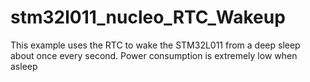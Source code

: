 # stm32l011_nucleo_RTC_Wakeup
This example uses the RTC to wake the STM32L011 from a deep sleep about once every second.  Power consumption is extremely low when asleep
